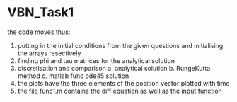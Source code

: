 # VBN_Task1
the code moves thus:

1) putting in the initial conditions from the given questions and initialising the arrays resectively
2) finding phi and tau matrices for the analytical solution
3) discretisation and comparison
  a. analytical solution
  b. RungeKutta method
  c. matlab func ode45 solution
4) the plots have the three elements of the position vector plotted with time
5) the file func1.m contains the diff equation as well as the input function
  
